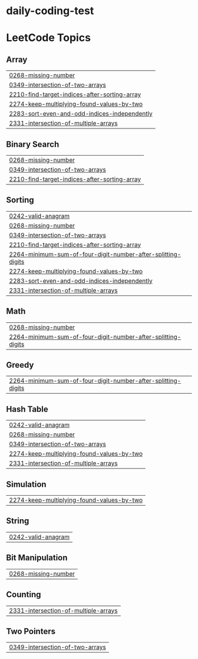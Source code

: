 # daily-coding-test

<!---LeetCode Topics Start-->
# LeetCode Topics
## Array
|  |
| ------- |
| [0268-missing-number](https://github.com/bjw725/daily-coding-test/tree/master/0268-missing-number) |
| [0349-intersection-of-two-arrays](https://github.com/bjw725/daily-coding-test/tree/master/0349-intersection-of-two-arrays) |
| [2210-find-target-indices-after-sorting-array](https://github.com/bjw725/daily-coding-test/tree/master/2210-find-target-indices-after-sorting-array) |
| [2274-keep-multiplying-found-values-by-two](https://github.com/bjw725/daily-coding-test/tree/master/2274-keep-multiplying-found-values-by-two) |
| [2283-sort-even-and-odd-indices-independently](https://github.com/bjw725/daily-coding-test/tree/master/2283-sort-even-and-odd-indices-independently) |
| [2331-intersection-of-multiple-arrays](https://github.com/bjw725/daily-coding-test/tree/master/2331-intersection-of-multiple-arrays) |
## Binary Search
|  |
| ------- |
| [0268-missing-number](https://github.com/bjw725/daily-coding-test/tree/master/0268-missing-number) |
| [0349-intersection-of-two-arrays](https://github.com/bjw725/daily-coding-test/tree/master/0349-intersection-of-two-arrays) |
| [2210-find-target-indices-after-sorting-array](https://github.com/bjw725/daily-coding-test/tree/master/2210-find-target-indices-after-sorting-array) |
## Sorting
|  |
| ------- |
| [0242-valid-anagram](https://github.com/bjw725/daily-coding-test/tree/master/0242-valid-anagram) |
| [0268-missing-number](https://github.com/bjw725/daily-coding-test/tree/master/0268-missing-number) |
| [0349-intersection-of-two-arrays](https://github.com/bjw725/daily-coding-test/tree/master/0349-intersection-of-two-arrays) |
| [2210-find-target-indices-after-sorting-array](https://github.com/bjw725/daily-coding-test/tree/master/2210-find-target-indices-after-sorting-array) |
| [2264-minimum-sum-of-four-digit-number-after-splitting-digits](https://github.com/bjw725/daily-coding-test/tree/master/2264-minimum-sum-of-four-digit-number-after-splitting-digits) |
| [2274-keep-multiplying-found-values-by-two](https://github.com/bjw725/daily-coding-test/tree/master/2274-keep-multiplying-found-values-by-two) |
| [2283-sort-even-and-odd-indices-independently](https://github.com/bjw725/daily-coding-test/tree/master/2283-sort-even-and-odd-indices-independently) |
| [2331-intersection-of-multiple-arrays](https://github.com/bjw725/daily-coding-test/tree/master/2331-intersection-of-multiple-arrays) |
## Math
|  |
| ------- |
| [0268-missing-number](https://github.com/bjw725/daily-coding-test/tree/master/0268-missing-number) |
| [2264-minimum-sum-of-four-digit-number-after-splitting-digits](https://github.com/bjw725/daily-coding-test/tree/master/2264-minimum-sum-of-four-digit-number-after-splitting-digits) |
## Greedy
|  |
| ------- |
| [2264-minimum-sum-of-four-digit-number-after-splitting-digits](https://github.com/bjw725/daily-coding-test/tree/master/2264-minimum-sum-of-four-digit-number-after-splitting-digits) |
## Hash Table
|  |
| ------- |
| [0242-valid-anagram](https://github.com/bjw725/daily-coding-test/tree/master/0242-valid-anagram) |
| [0268-missing-number](https://github.com/bjw725/daily-coding-test/tree/master/0268-missing-number) |
| [0349-intersection-of-two-arrays](https://github.com/bjw725/daily-coding-test/tree/master/0349-intersection-of-two-arrays) |
| [2274-keep-multiplying-found-values-by-two](https://github.com/bjw725/daily-coding-test/tree/master/2274-keep-multiplying-found-values-by-two) |
| [2331-intersection-of-multiple-arrays](https://github.com/bjw725/daily-coding-test/tree/master/2331-intersection-of-multiple-arrays) |
## Simulation
|  |
| ------- |
| [2274-keep-multiplying-found-values-by-two](https://github.com/bjw725/daily-coding-test/tree/master/2274-keep-multiplying-found-values-by-two) |
## String
|  |
| ------- |
| [0242-valid-anagram](https://github.com/bjw725/daily-coding-test/tree/master/0242-valid-anagram) |
## Bit Manipulation
|  |
| ------- |
| [0268-missing-number](https://github.com/bjw725/daily-coding-test/tree/master/0268-missing-number) |
## Counting
|  |
| ------- |
| [2331-intersection-of-multiple-arrays](https://github.com/bjw725/daily-coding-test/tree/master/2331-intersection-of-multiple-arrays) |
## Two Pointers
|  |
| ------- |
| [0349-intersection-of-two-arrays](https://github.com/bjw725/daily-coding-test/tree/master/0349-intersection-of-two-arrays) |
<!---LeetCode Topics End-->